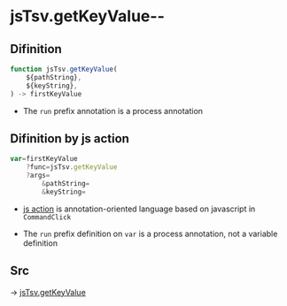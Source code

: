# jsTsv.getKeyValue--

## Difinition

```js.js
function jsTsv.getKeyValue(
	${pathString},
	${keyString},
) -> firstKeyValue
```

- The `run` prefix annotation is a process annotation


## Difinition by js action

```js.js
var=firstKeyValue
	?func=jsTsv.getKeyValue
	?args=
		&pathString=
		&keyString=
```

- [js action](#) is annotation-oriented language based on javascript in `CommandClick`

- The `run` prefix definition on `var` is a process annotation, not a variable definition

## Src

-> [jsTsv.getKeyValue](https://github.com/puutaro/CommandClick/blob/master/app/src/main/java/com/puutaro/commandclick/fragment_lib/terminal_fragment/js_interface/tsv/JsTsv.kt#L113)


